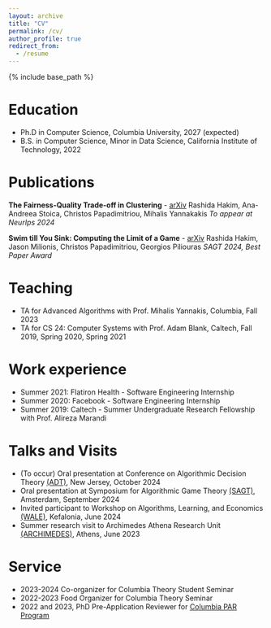 ```yaml
---
layout: archive
title: "CV"
permalink: /cv/
author_profile: true
redirect_from:
  - /resume
---
```


{% include base_path %}

Education
======
* Ph.D in Computer Science, Columbia University, 2027 (expected)
* B.S. in Computer Science, Minor in Data Science, California Institute of Technology, 2022

Publications
======
**The Fairness-Quality Trade-off in Clustering** - [arXiv](https://arxiv.org/abs/2408.10002)
Rashida Hakim, Ana-Andreea Stoica, Christos Papadimitriou, Mihalis Yannakakis
*To appear at NeurIps 2024*

**Swim till You Sink: Computing the Limit of a Game** - [arXiv](https://arxiv.org/abs/2408.11146)
Rashida Hakim, Jason Milionis, Christos Papadimitriou, Georgios Piliouras
*SAGT 2024, Best Paper Award*

Teaching
======
* TA for Advanced Algorithms with Prof. Mihalis Yannakis, Columbia, Fall 2023
* TA for CS 24: Computer Systems with Prof. Adam Blank, Caltech, Fall 2019, Spring 2020, Spring 2021
  
Work experience
======
* Summer 2021: Flatiron Health - Software Engineering Internship
* Summer 2020: Facebook - Software Engineering Internship
* Summer 2019: Caltech - Summer Undergraduate Research Fellowship with Prof. Alireza Marandi
 
Talks and Visits
======
* (To occur) Oral presentation at Conference on Algorithmic Decision Theory [(ADT)](https://preflib.github.io/adt2024/), New Jersey, October 2024
* Oral presentation at Symposium for Algorithmic Game Theory [(SAGT)](https://www.cwi.nl/en/groups/networks-and-optimization/events/sagt-2024/), Amsterdam, September 2024
* Invited participant to Workshop on Algorithms, Learning, and Economics [(WALE)](https://wale.gr/2024/), Kefalonia, June 2024
* Summer research visit to Archimedes Athena Research Unit [(ARCHIMEDES)](https://archimedesai.gr/en/), Athens, June 2023

Service
======
* 2023-2024 Co-organizer for Columbia Theory Student Seminar 
* 2022-2023 Food Organizer for Columbia Theory Seminar
* 2022 and 2023, PhD Pre-Application Reviewer for [Columbia PAR Program](https://www.cheme.columbia.edu/phd-pre-application-review-par-program)
